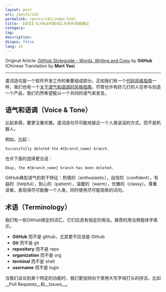 ```yaml
---
layout: post
uri: /posts/142
permalink: /posts/142/index.html
title: 【译文】GitHub内部词汇与写作风格建议
category:
tag:
description:
disqus: false
lang: zh
---
```

Original Article: [GitHub Styleguide - Words, Writing and Copy](https://github.com/styleguide/words) by __GitHub__  
(Chinese Translation by __Mort Yao__)

***

遣词造句是一个软件开发工作的重要组成部分。正如我们有一个[代码风格指南](https://github.com/styleguide)一样，我们也有一个[关于语气和语调的风格指南](https://github.com/styleguide/words)。尽管也许有好几打的人在参与创造一个产品，我们仍然希望能以一个共同的语气来发言。

## 语气和语调（Voice & Tone）

比起卖萌，要更注重优雅。遣词造句尽可能地接近一个人类说话的方式，而不是机器人。

例如，比起：

    Successfully deleted the #{branch_name} branch.

也许下面的选择更合适：

    Okay, the #{branch_name} branch has been deleted.

GitHub典型语气的若干特征：热情的（enthusiastic），自信的（confident），有益的（helpful），耐心的（patient），温暖的（warm），优雅的（classy）。尊重读者，表现得尽可能像一个人类，同时使用尽可能简练的词句。

## 术语（Terminology）

我们有一些GitHub限定的词汇，它们应具有指定的用法。推荐的用法用粗体字表示。

* __GitHub__ 而不是 github，尤其更不应该是 Github
* __Git__ 而不是 git
* __repository__ 而不是 repo
* __organization__ 而不是 org
* __terminal__ 而不是 shell
* __username__ 而不是 login

当我们谈论到某个特定的功能时，我们更加倾向于使用大写字母打头的拼法，比如__Pull Requests__和__Issues__。
